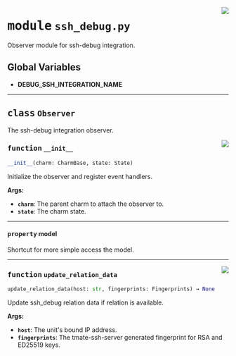 <!-- markdownlint-disable -->

<a href="../src/ssh_debug.py#L0"><img align="right" style="float:right;" src="https://img.shields.io/badge/-source-cccccc?style=flat-square"></a>

# <kbd>module</kbd> `ssh_debug.py`
Observer module for ssh-debug integration. 

**Global Variables**
---------------
- **DEBUG_SSH_INTEGRATION_NAME**


---

## <kbd>class</kbd> `Observer`
The ssh-debug integration observer. 

<a href="../src/ssh_debug.py#L19"><img align="right" style="float:right;" src="https://img.shields.io/badge/-source-cccccc?style=flat-square"></a>

### <kbd>function</kbd> `__init__`

```python
__init__(charm: CharmBase, state: State)
```

Initialize the observer and register event handlers. 



**Args:**
 
 - <b>`charm`</b>:  The parent charm to attach the observer to. 
 - <b>`state`</b>:  The charm state. 


---

#### <kbd>property</kbd> model

Shortcut for more simple access the model. 



---

<a href="../src/ssh_debug.py#L35"><img align="right" style="float:right;" src="https://img.shields.io/badge/-source-cccccc?style=flat-square"></a>

### <kbd>function</kbd> `update_relation_data`

```python
update_relation_data(host: str, fingerprints: Fingerprints) → None
```

Update ssh_debug relation data if relation is available. 



**Args:**
 
 - <b>`host`</b>:  The unit's bound IP address. 
 - <b>`fingerprints`</b>:  The tmate-ssh-server generated fingerprint for RSA and ED25519 keys. 


